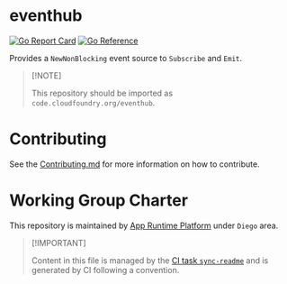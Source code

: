 # eventhub

[![Go Report
Card](https://goreportcard.com/badge/code.cloudfoundry.org/eventhub)](https://goreportcard.com/report/code.cloudfoundry.org/eventhub)
[![Go
Reference](https://pkg.go.dev/badge/code.cloudfoundry.org/eventhub.svg)](https://pkg.go.dev/code.cloudfoundry.org/eventhub)

Provides a `NewNonBlocking` event source to `Subscribe` and `Emit`.

> \[!NOTE\]
>
> This repository should be imported as
> `code.cloudfoundry.org/eventhub`.

# Contributing

See the [Contributing.md](./.github/CONTRIBUTING.md) for more
information on how to contribute.

# Working Group Charter

This repository is maintained by [App Runtime
Platform](https://github.com/cloudfoundry/community/blob/main/toc/working-groups/app-runtime-platform.md)
under `Diego` area.

> \[!IMPORTANT\]
>
> Content in this file is managed by the [CI task
> `sync-readme`](https://github.com/cloudfoundry/wg-app-platform-runtime-ci/blob/main/shared/tasks/sync-readme/metadata.yml)
> and is generated by CI following a convention.
